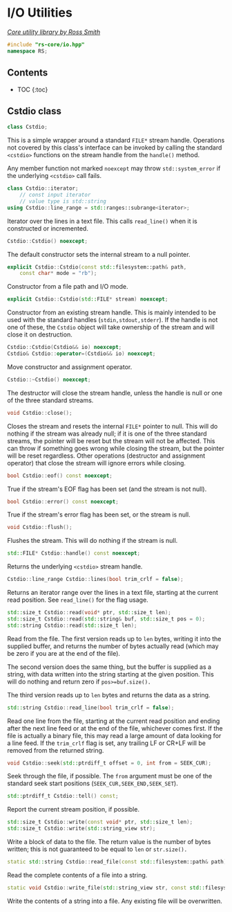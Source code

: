 # I/O Utilities

_[Core utility library by Ross Smith](index.html)_

```c++
#include "rs-core/io.hpp"
namespace RS;
```

## Contents

* TOC
{:toc}

## Cstdio class

```c++
class Cstdio;
```

This is a simple wrapper around a standard `FILE*` stream handle. Operations
not covered by this class's interface can be invoked by calling the standard
`<cstdio>` functions on the stream handle from the `handle()` method.

Any member function not marked `noexcept` may throw `std::system_error` if the
underlying `<cstdio>` call fails.

```c++
class Cstdio::iterator;
    // const input iterator
    // value type is std::string
using Cstdio::line_range = std::ranges::subrange<iterator>;
```

Iterator over the lines in a text file. This calls `read_line()` when it is
constructed or incremented.

```c++
Cstdio::Cstdio() noexcept;
```

The default constructor sets the internal stream to a null pointer.

```c++
explicit Cstdio::Cstdio(const std::filesystem::path& path,
    const char* mode = "rb");
```

Constructor from a file path and I/O mode.

```c++
explicit Cstdio::Cstdio(std::FILE* stream) noexcept;
```

Constructor from an existing stream handle. This is mainly intended to be used
with the standard handles (`stdin,stdout,stderr`). If the handle is not one
of these, the `Cstdio` object will take ownership of the stream and will
close it on destruction.

```c++
Cstdio::Cstdio(Cstdio&& io) noexcept;
Cstdio& Cstdio::operator=(Cstdio&& io) noexcept;
```

Move constructor and assignment operator.

```c++
Cstdio::~Cstdio() noexcept;
```

The destructor will close the stream handle, unless the handle is null or one
of the three standard streams.

```c++
void Cstdio::close();
```

Closes the stream and resets the internal `FILE*` pointer to null. This will
do nothing if the stream was already null; if it is one of the three standard
streams, the pointer will be reset but the stream will not be affected. This
can throw if something goes wrong while closing the stream, but the pointer
will be reset regardless. Other operations (destructor and assignment
operator) that close the stream will ignore errors while closing.

```c++
bool Cstdio::eof() const noexcept;
```

True if the stream's EOF flag has been set (and the stream is not null).

```c++
bool Cstdio::error() const noexcept;
```

True if the stream's error flag has been set, or the stream is null.

```c++
void Cstdio::flush();
```

Flushes the stream. This will do nothing if the stream is null.

```c++
std::FILE* Cstdio::handle() const noexcept;
```

Returns the underlying `<cstdio>` stream handle.

```c++
Cstdio::line_range Cstdio::lines(bool trim_crlf = false);
```

Returns an iterator range over the lines in a text file, starting at the
current read position. See `read_line()` for the flag usage.

```c++
std::size_t Cstdio::read(void* ptr, std::size_t len);
std::size_t Cstdio::read(std::string& buf, std::size_t pos = 0);
std::string Cstdio::read(std::size_t len);
```

Read from the file. The first version reads up to `len` bytes, writing it into
the supplied buffer, and returns the number of bytes actually read (which may
be zero if you are at the end of the file).

The second version does the same thing, but the buffer is supplied as a
string, with data written into the string starting at the given position.
This will do nothing and return zero if `pos>=buf.size().`

The third version reads up to `len` bytes and returns the data as a string.

```c++
std::string Cstdio::read_line(bool trim_crlf = false);
```

Read one line from the file, starting at the current read position and ending
after the next line feed or at the end of the file, whichever comes first. If
the file is actually a binary file, this may read a large amount of data
looking for a line feed. If the `trim_crlf` flag is set, any trailing LF or
CR+LF will be removed from the returned string.

```c++
void Cstdio::seek(std::ptrdiff_t offset = 0, int from = SEEK_CUR);
```

Seek through the file, if possible. The `from` argument must be one of the
standard seek start positions (`SEEK_CUR,SEEK_END,SEEK_SET`).

```c++
std::ptrdiff_t Cstdio::tell() const;
```

Report the current stream position, if possible.

```c++
std::size_t Cstdio::write(const void* ptr, std::size_t len);
std::size_t Cstdio::write(std::string_view str);
```

Write a block of data to the file. The return value is the number of bytes
written; this is not guaranteed to be equal to `len` or `str.size().`

```c++
static std::string Cstdio::read_file(const std::filesystem::path& path);
```

Read the complete contents of a file into a string.

```c++
static void Cstdio::write_file(std::string_view str, const std::filesystem::path& path);
```

Write the contents of a string into a file. Any existing file will be
overwritten.
